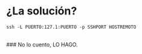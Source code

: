 # ¿La solución?

`ssh -L PUERTO:127.1:PUERTO -p SSHPORT HOSTREMOTO`

<br>
### No lo cuento, LO HAGO.
